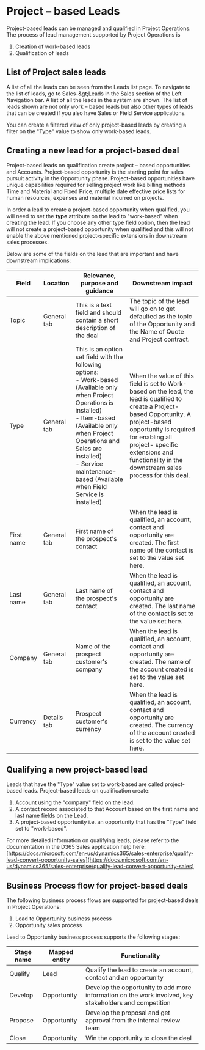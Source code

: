 # Project – based Leads

Project-based leads can be managed and qualified in Project Operations. The process of lead management supported by Project Operations is

1. Creation of work-based leads
2. Qualification of leads

## List of Project sales leads

A list of all the leads can be seen from the Leads list page. To navigate to the list of leads, go to Sales-\&gt;Leads in the Sales section of the Left Navigation bar. A list of all the leads in the system are shown. The list of leads shown are not only work – based leads but also other types of leads that can be created if you also have Sales or Field Service applications.

You can create a filtered view of only project-based leads by creating a filter on the &quot;Type&quot; value to show only work-based leads.

## Creating a new lead for a project-based deal

Project-based leads on qualification create project – based opportunities and Accounts. Project-based opportunity is the starting point for sales pursuit activity in the Opportunity phase. Project-based opportunities have unique capabilities required for selling project work like billing methods Time and Material and Fixed Price, multiple date effective price lists for human resources, expenses and material incurred on projects.

In order a lead to create a project-based opportunity when qualified, you will need to set the **type** attribute on the lead to &quot;work-based&quot; when creating the lead. If you choose any other type field option, then the lead will not create a project-based opportunity when qualified and this will not enable the above mentioned project-specific extensions in downstream sales processes.

Below are some of the fields on the lead that are important and have downstream implications:

| **Field** | **Location** | **Relevance, purpose and guidance** | **Downstream impact** |
| --- | --- | --- | --- |
| Topic | General tab | This is a text field and should contain a short description of the deal | The topic of the lead will go on to get defaulted as the topic of the Opportunity and the Name of Quote and Project contract. |
| Type | General tab | This is an option set field with the following options:</br>- Work-based (Available only when Project Operations is installed)</br>- Item-based (Available only when Project Operations and Sales are installed)</br>- Service maintenance-based (Available when Field Service is installed) | When the value of this field is set to Work-based on the lead, the lead is qualified to create a Project-based Opportunity. A project-based opportunity is required for enabling all project- specific extensions and functionality in the downstream sales process for this deal. |
| First name | General tab | First name of the prospect&#39;s contact | When the lead is qualified, an account, contact and opportunity are created. The first name of the contact is set to the value set here. |
| Last name | General tab | Last name of the prospect&#39;s contact | When the lead is qualified, an account, contact and opportunity are created. The last name of the contact is set to the value set here. |
| Company | General tab | Name of the prospect customer&#39;s company | When the lead is qualified, an account, contact and opportunity are created. The name of the account created is set to the value set here. |
| Currency | Details tab | Prospect customer&#39;s currency | When the lead is qualified, an account, contact and opportunity are created. The currency of the account created is set to the value set here. |

## Qualifying a new project-based lead

Leads that have the &quot;Type&quot; value set to work-based are called project-based leads. Project-based leads on qualification create:

1. Account using the &quot;company&quot; field on the lead.
2. A contact record associated to that Account based on the first name and last name fields on the Lead.
3. A project-based opportunity i.e. an opportunity that has the &quot;Type&quot; field set to &quot;work-based&quot;.

For more detailed information on qualifying leads, please refer to the documentation in the D365 Sales application help here:[https://docs.microsoft.com/en-us/dynamics365/sales-enterprise/qualify-lead-convert-opportunity-sales](https://docs.microsoft.com/en-us/dynamics365/sales-enterprise/qualify-lead-convert-opportunity-sales)

## Business Process flow for project-based deals

The following business process flows are supported for project-based deals in Project Operations:

1. Lead to Opportunity business process
2. Opportunity sales process

Lead to Opportunity business process supports the following stages:

| Stage name | Mapped entity | Functionality |
| --- | --- | --- |
| Qualify | Lead | Qualify the lead to create an account, contact and an opportunity |
| Develop | Opportunity | Develop the opportunity to add more information on the work involved, key stakeholders and competition |
| Propose | Opportunity | Develop the proposal and get approval from the internal review team |
| Close | Opportunity | Win the opportunity to close the deal |

